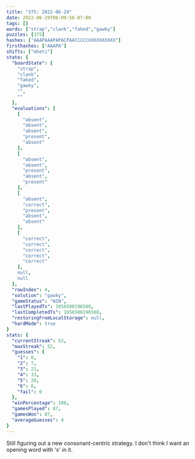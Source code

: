 ```yaml
---
title: "375: 2022-06-29"
date: 2022-06-29T06:09:56-07:00
tags: []
words: ["strap","clank","faked","gawky"]
puzzles: [375]
hashes: ["AAAPAAAPAPACPAACCCCCXXXXXXXXXX"]
firsthashes: ["AAAPA"]
shifts: ["mheti"]
state: {
  "boardState": [
    "strap",
    "clank",
    "faked",
    "gawky",
    "",
    ""
  ],
  "evaluations": [
    [
      "absent",
      "absent",
      "absent",
      "present",
      "absent"
    ],
    [
      "absent",
      "absent",
      "present",
      "absent",
      "present"
    ],
    [
      "absent",
      "correct",
      "present",
      "absent",
      "absent"
    ],
    [
      "correct",
      "correct",
      "correct",
      "correct",
      "correct"
    ],
    null,
    null
  ],
  "rowIndex": 4,
  "solution": "gawky",
  "gameStatus": "WIN",
  "lastPlayedTs": 1656508196508,
  "lastCompletedTs": 1656508196508,
  "restoringFromLocalStorage": null,
  "hardMode": true
}
stats: {
  "currentStreak": 52,
  "maxStreak": 52,
  "guesses": {
    "1": 0,
    "2": 7,
    "3": 21,
    "4": 33,
    "5": 20,
    "6": 6,
    "fail": 0
  },
  "winPercentage": 100,
  "gamesPlayed": 87,
  "gamesWon": 87,
  "averageGuesses": 4
}
---
```


<!-- more -->
Still figuring out a new consonant-centric strategy. I don't think I want an opening word with 's' in it.
